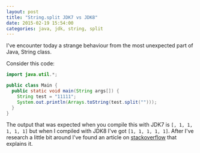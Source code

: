```yaml
---
layout: post
title: "String.split JDK7 vs JDK8"
date: 2015-02-19 15:54:00
categories: java, jdk, string, split
---
```


I've encounter today a strange behaviour from the most unexpected part of Java, String class.

Consider this code:

~~~ java
import java.util.*;

public class Main {
  public static void main(String args[]) {
    String test = "11111";
    System.out.println(Arrays.toString(test.split("")));
  }
}
~~~

The output that was expected when you compile this with JDK7 is `[, 1, 1, 1, 1, 1]` but when I compiled with JDK8 I've got `[1, 1, 1, 1, 1]`. After I've research a little bit around I've found an article on [stackoverflow] that explains it.

[stackoverflow]: http://stackoverflow.com/questions/22718744/why-does-split-in-java-8-sometimes-remove-empty-strings-at-start-of-result-array
